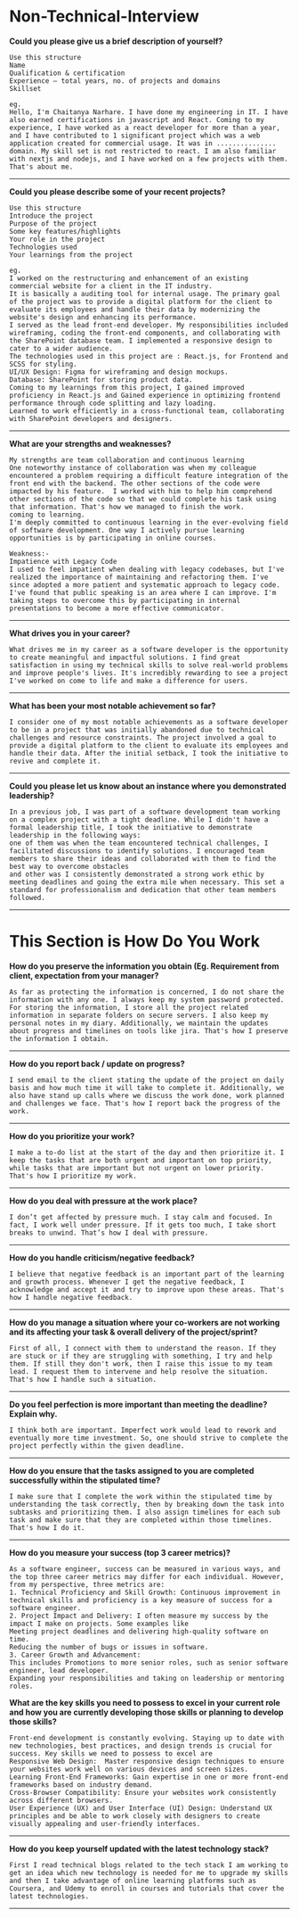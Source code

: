 # Non-Technical-Interview

**Could you please give us a brief description of yourself?**
```
Use this structure
Name
Qualification & certification
Experience – total years, no. of projects and domains
Skillset

eg.
Hello, I'm Chaitanya Narhare. I have done my engineering in IT. I have also earned certifications in javascript and React. Coming to my experience, I have worked as a react developer for more than a year, and I have contributed to 1 significant project which was a web application created for commercial usage. It was in ............... domain. My skill set is not restricted to react. I am also familiar with nextjs and nodejs, and I have worked on a few projects with them. That's about me. 
```
***
**Could you please describe some of your recent projects?**
```
Use this structure
Introduce the project
Purpose of the project
Some key features/highlights
Your role in the project
Technologies used
Your learnings from the project

eg.
I worked on the restructuring and enhancement of an existing commercial website for a client in the IT industry. 
It is basically a auditing tool for internal usage. The primary goal of the project was to provide a digital platform for the client to evaluate its employees and handle their data by modernizing the website's design and enhancing its performance.
I served as the lead front-end developer. My responsibilities included wireframing, coding the front-end components, and collaborating with the SharePoint database team. I implemented a responsive design to cater to a wider audience.
The technologies used in this project are : React.js, for Frontend and SCSS for styling.
UI/UX Design: Figma for wireframing and design mockups.
Database: SharePoint for storing product data.
Coming to my learnings from this project, I gained improved proficiency in React.js and Gained experience in optimizing frontend performance through code splitting and lazy loading.
Learned to work efficiently in a cross-functional team, collaborating with SharePoint developers and designers.
```
***

**What are your strengths and weaknesses?**
```
My strengths are team collaboration and continuous learning
One noteworthy instance of collaboration was when my colleague encountered a problem requiring a difficult feature integration of the front end with the backend. The other sections of the code were impacted by his feature.  I worked with him to help him comprehend other sections of the code so that we could complete his task using that information. That's how we managed to finish the work.
coming to learning.
I'm deeply committed to continuous learning in the ever-evolving field of software development. One way I actively pursue learning opportunities is by participating in online courses.

Weakness:- 
Impatience with Legacy Code
I used to feel impatient when dealing with legacy codebases, but I've realized the importance of maintaining and refactoring them. I've since adopted a more patient and systematic approach to legacy code.
I've found that public speaking is an area where I can improve. I'm taking steps to overcome this by participating in internal presentations to become a more effective communicator.
```
***

**What drives you in your career?**
```
What drives me in my career as a software developer is the opportunity to create meaningful and impactful solutions. I find great satisfaction in using my technical skills to solve real-world problems and improve people's lives. It's incredibly rewarding to see a project I've worked on come to life and make a difference for users.
```
***
**What has been your most notable achievement so far?**
```
I consider one of my most notable achievements as a software developer to be in a project that was initially abandoned due to technical challenges and resource constraints. The project involved a goal to provide a digital platform to the client to evaluate its employees and handle their data. After the initial setback, I took the initiative to revive and complete it.
```
***
**Could you please let us know about an instance where you demonstrated leadership?**
```
In a previous job, I was part of a software development team working on a complex project with a tight deadline. While I didn't have a formal leadership title, I took the initiative to demonstrate leadership in the following ways:
one of them was when the team encountered technical challenges, I facilitated discussions to identify solutions. I encouraged team members to share their ideas and collaborated with them to find the best way to overcome obstacles
and other was I consistently demonstrated a strong work ethic by meeting deadlines and going the extra mile when necessary. This set a standard for professionalism and dedication that other team members followed.
```
***

# This Section is How Do You Work

**How do you preserve the information you obtain (Eg. Requirement from client, expectation from your manager?**
```
As far as protecting the information is concerned, I do not share the information with any one. I always keep my system password protected. For storing the information, I store all the project related information in separate folders on secure servers. I also keep my personal notes in my diary. Additionally, we maintain the updates about progress and timelines on tools like jira. That's how I preserve the information I obtain.
```
***
**How do you report back / update on progress?**
```
I send email to the client stating the update of the project on daily basis and how much time it will take to complete it. Additionally, we also have stand up calls where we discuss the work done, work planned and challenges we face. That's how I report back the progress of the work.
```
***
**How do you prioritize your work?**
```
I make a to-do list at the start of the day and then prioritize it. I keep the tasks that are both urgent and important on top priority, while tasks that are important but not urgent on lower priority. That's how I prioritize my work.
```
***
**How do you deal with pressure at the work place?**
```
I don’t get affected by pressure much. I stay calm and focused. In fact, I work well under pressure. If it gets too much, I take short breaks to unwind. That’s how I deal with pressure. 
```
***
**How do you handle criticism/negative feedback?**
```
I believe that negative feedback is an important part of the learning and growth process. Whenever I get the negative feedback, I acknowledge and accept it and try to improve upon these areas. That's how I handle negative feedback.
```
***
**How do you manage a situation where your co-workers are not working and its affecting your task & overall delivery of the project/sprint?**
```
First of all, I connect with them to understand the reason. If they are stuck or if they are struggling with something, I try and help them. If still they don't work, then I raise this issue to my team lead. I request them to intervene and help resolve the situation. That's how I handle such a situation.
```
***
**Do you feel perfection is more important than meeting the deadline? Explain why.**
```
I think both are important. Imperfect work would lead to rework and eventually more time investment. So, one should strive to complete the project perfectly within the given deadline.
```
***
**How do you ensure that the tasks assigned to you are completed successfully within the stipulated time?**
```
I make sure that I complete the work within the stipulated time by understanding the task correctly, then by breaking down the task into subtasks and prioritizing them. I also assign timelines for each sub task and make sure that they are completed within those timelines. That's how I do it.
```
***

**How do you measure your success (top 3 career metrics)?**
```
As a software engineer, success can be measured in various ways, and the top three career metrics may differ for each individual. However, from my perspective, three metrics are:  
1. Technical Proficiency and Skill Growth: Continuous improvement in technical skills and proficiency is a key measure of success for a software engineer. 
2. Project Impact and Delivery: I often measure my success by the impact I make on projects. Some examples like 
Meeting project deadlines and delivering high-quality software on time.
Reducing the number of bugs or issues in software.
3. Career Growth and Advancement: 
This includes Promotions to more senior roles, such as senior software engineer, lead developer.
Expanding your responsibilities and taking on leadership or mentoring roles.
```

**What are the key skills you need to possess to excel in your current role and how you are currently developing those skills or planning to develop those skills?**
```
Front-end development is constantly evolving. Staying up to date with new technologies, best practices, and design trends is crucial for success. Key skills we need to possess to excel are
Responsive Web Design:  Master responsive design techniques to ensure your websites work well on various devices and screen sizes.
Learning Front-End Frameworks: Gain expertise in one or more front-end frameworks based on industry demand.
Cross-Browser Compatibility: Ensure your websites work consistently across different browsers.
User Experience (UX) and User Interface (UI) Design: Understand UX principles and be able to work closely with designers to create visually appealing and user-friendly interfaces.
```
***

**How do you keep yourself updated with the latest technology stack?**
```
First I read technical blogs related to the tech stack I am working to get an idea which new technology is needed for me to upgrade my skills and then I take advantage of online learning platforms such as Coursera, and Udemy to enroll in courses and tutorials that cover the latest technologies.
```
***


